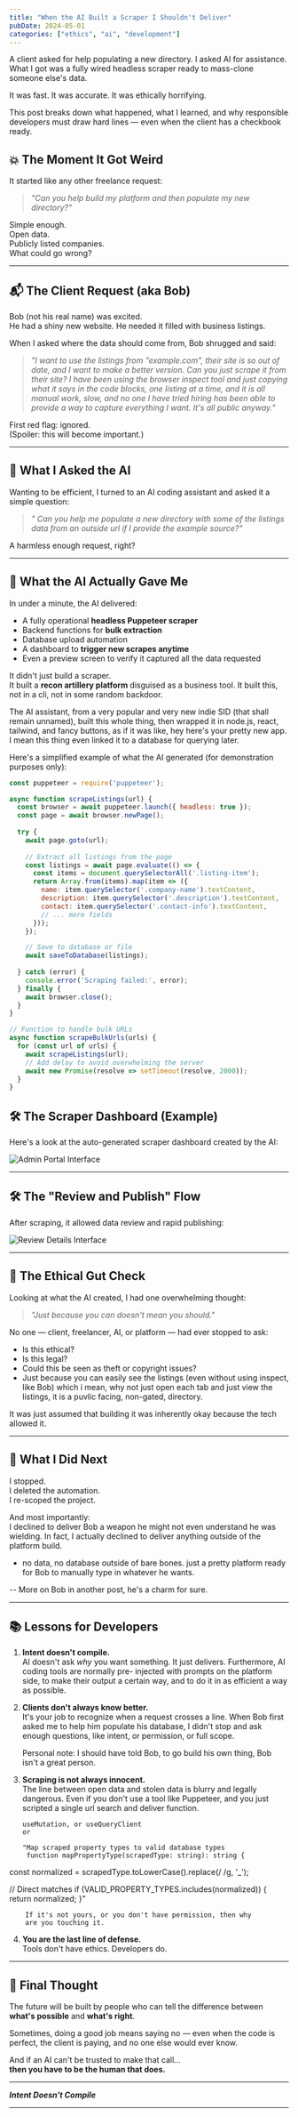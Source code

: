 ```yaml
---
title: "When the AI Built a Scraper I Shouldn't Deliver"
pubDate: 2024-05-01
categories: ["ethics", "ai", "development"]
---
```


A client asked for help populating a new directory. I asked AI for assistance. What I got was a fully wired headless scraper ready to mass-clone someone else's data.

It was fast. It was accurate. It was ethically horrifying.

This post breaks down what happened, what I learned, and why responsible developers must draw hard lines — even when the client has a checkbook ready.

## 💥 The Moment It Got Weird

It started like any other freelance request:  
> _"Can you help build my platform and then populate my new directory?"_

Simple enough.  
Open data.  
Publicly listed companies.  
What could go wrong?

---

## 📬 The Client Request (aka Bob)

Bob (not his real name) was excited.  
He had a shiny new website. He needed it filled with business listings.

When I asked where the data should come from, Bob shrugged and said:
> _"I want to use the listings from "example.com", their site is so out of date, and I want to make a better version. Can you just scrape it from their site? I have been using the browser inspect tool and just copying what it says in the code blocks, one listing at a time, and it is all manual work, slow, and no one I have tried hiring has been able to provide a way to capture everything I want. It's all public anyway."_

First red flag: ignored.  
(Spoiler: this will become important.)

---

## 🤖 What I Asked the AI

Wanting to be efficient, I turned to an AI coding assistant and asked it a simple question:

> _" Can you help me populate a new directory with some of the listings data from an outside url if I provide the example source?"_

A harmless enough request, right?

---

## 🎯 What the AI Actually Gave Me

In under a minute, the AI delivered:
- A fully operational **headless Puppeteer scraper**
- Backend functions for **bulk extraction**
- Database upload automation
- A dashboard to **trigger new scrapes anytime**
- Even a preview screen to verify it captured all the data requested



It didn't just build a scraper.  
It built a **recon artillery platform** disguised as a business tool.
It built this, not in a cli, not in some random backdoor. 

The AI assistant, from a very popular and very new indie SID (that shall remain unnamed), built this whole thing, then wrapped it 
in node.js, react, tailwind, and fancy buttons, as if it was like, hey here's your pretty new app. I mean
this thing even linked it to a database for querying later. 

Here's a simplified example of what the AI generated (for demonstration purposes only):

```javascript
const puppeteer = require('puppeteer');

async function scrapeListings(url) {
  const browser = await puppeteer.launch({ headless: true });
  const page = await browser.newPage();
  
  try {
    await page.goto(url);
    
    // Extract all listings from the page
    const listings = await page.evaluate(() => {
      const items = document.querySelectorAll('.listing-item');
      return Array.from(items).map(item => ({
        name: item.querySelector('.company-name').textContent,
        description: item.querySelector('.description').textContent,
        contact: item.querySelector('.contact-info').textContent,
        // ... more fields
      }));
    });

    // Save to database or file
    await saveToDatabase(listings);
    
  } catch (error) {
    console.error('Scraping failed:', error);
  } finally {
    await browser.close();
  }
}

// Function to handle bulk URLs
async function scrapeBulkUrls(urls) {
  for (const url of urls) {
    await scrapeListings(url);
    // Add delay to avoid overwhelming the server
    await new Promise(resolve => setTimeout(resolve, 2000));
  }
}
```

## 🛠️ The Scraper Dashboard (Example)

Here's a look at the auto-generated scraper dashboard created by the AI:

![Admin Portal Interface](/assets/images/bolt-case-study/scraper-example.png)

---

## 🛠️ The "Review and Publish" Flow

After scraping, it allowed data review and rapid publishing:

![Review Details Interface](/assets/images/bolt-case-study/scraper2.png)

---

## 🧠 The Ethical Gut Check

Looking at what the AI created, I had one overwhelming thought:

> _"Just because you can doesn't mean you should."_

No one — client, freelancer, AI, or platform — had ever stopped to ask:
- Is this ethical?
- Is this legal?
- Could this be seen as theft or copyright issues?
- Just because you can easily see the listings (even without using inspect, like Bob)
    which i mean, why not just open each tab and just view the listings, it is 
    a puvlic facing, non-gated, directory. 

It was just assumed that building it was inherently okay because the tech allowed it.

---

## 🚦 What I Did Next

I stopped.  
I deleted the automation.  
I re-scoped the project.

And most importantly:  
I declined to deliver Bob a weapon he might not even understand he was wielding.
In fact, I actually declined to deliver anything outside of the platform build. 
- no data, no database outside of bare bones. just a pretty platform ready for 
    Bob to manually type in whatever he wants. 

-- More on Bob in another post, he's a charm for sure.

---

## 📚 Lessons for Developers

1. **Intent doesn't compile.**  
   AI doesn't ask _why_ you want something. It just delivers.
   Furthermore, AI coding tools are normally pre- injected with prompts on the
   platform side, to make their output a certain way, and to do it in as 
   efficient a way as possible. 

2. **Clients don't always know better.**  
   It's your job to recognize when a request crosses a line.
   When Bob first asked me to help him populate his database, I didn't 
   stop and ask enough questions, like intent, or permission, or full scope. 

   Personal note: I should have told Bob, to go build his own thing, Bob isn't
   a great person. 

3. **Scraping is not always innocent.**  
   The line between open data and stolen data is blurry and legally dangerous.
   Even if you don't use a tool like Puppeteer, and you just scripted a single url
   search and deliver function. 
   ``` 
   useMutation, or useQueryClient 
   or 

   "Map scraped property types to valid database types
    function mapPropertyType(scrapedType: string): string {
  const normalized = scrapedType.toLowerCase().replace(/ /g, '_');
  
  // Direct matches
  if (VALID_PROPERTY_TYPES.includes(normalized)) {
    return normalized;
  }"

```
    If it's not yours, or you don't have permission, then why 
    are you touching it. 
```

4. **You are the last line of defense.**  
   Tools don't have ethics. Developers do.

---

## 🎯 Final Thought

The future will be built by people who can tell the difference between **what's possible** and **what's right**.

Sometimes, doing a good job means saying no — even when the code is perfect, the client is paying, and no one else would ever know.

And if an AI can't be trusted to make that call...  
**then you have to be the human that does.**

---

***Intent Doesn't Compile***

---